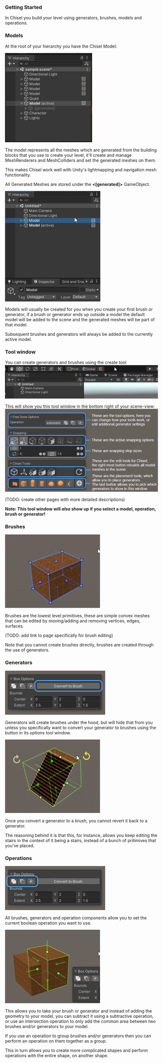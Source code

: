 ### Getting Started

In Chisel you build your level using generators, brushes, models and operations.

### Models
At the root of your hierarchy you have the Chisel Model:

![Model](Documentation/Images/hierarchy_model.png)

The model represents all the meshes which are generated from the building blocks 
that you use to create your level, it'll create and manage MeshRenderers and 
MeshColliders and set the generated meshes on them.

This makes Chisel work well with Unity's lightmapping and navigation mesh functionality.

All Generated Meshes are stored under the **<[generated]>** GameObject.

![Active Model](Documentation/Images/active_model.gif)

Models will usually be created for you when you create your first brush or generator, 
if a brush or generator ends up outside a model the default model will be added to the 
scene and the generated meshes will be part of that model.

Subsequent brushes and generators will always be added to the currently active model.

### Tool window

You can create generators and brushes using the create tool
![Create Tool](Documentation/Images/select_create_tool.gif)

This will show you this tool window in the bottom right of your scene-view:
![Create Tool Window](Documentation/Images/tool_window_create.png)

(TODO: create other pages with more detailed descriptions)

**Note: This tool window will *also* show up if you select a model, operation, brush or generator!**

### Brushes
![Brush Editing](Documentation/Images/brush_editing.gif)

Brushes are the lowest level primitives, these are simple convex meshes that can be edited by moving/adding and removing vertices, edges, surfaces.

(TODO: add link to page specifically for brush editing)

Note that you cannot create brushes directly, brushes are created through the use of generators.

### Generators
![Convert To Brush](Documentation/Images/convert_to_brush.png)

Generators will create brushes under the hood, but will hide that from you unless you specifically 
want to convert your generator to brushes using the button in its options tool window.

![Stairs Generator](Documentation/Images/stairs_generator.gif)

Once you convert a generator to a brush, you cannot revert it back to a generator.

The reasoning behind it is that this, for instance, allows you keep editing the stairs in the context of it being a stairs, instead of a bunch of pritimives that you've placed.

### Operations
![Operations](Documentation/Images/generator_operations.png)

All brushes, generators and operation components allow you to set the current boolean operation you want to use.

![CSG Operations](Documentation/Images/csg_operations.gif)

This allows you to take your brush or generator and instead of adding the geometry to your model, you can subtract it using a subtractive operation,
or use an intersection operation to only add the common area between two brushes and/or generators to your model.

If you use an operation to group brushes and/or generators then you can perform an operation on them together as a group.

This in turn allows you to create more complicated shapes and perform operations with the entire shape, on another shape.
